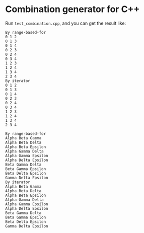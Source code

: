 Combination generator for C++
=============================

Run `test_combination.cpp`,
and you can get the result like:
```
By range-based-for
0 1 2 
0 1 3 
0 1 4 
0 2 3 
0 2 4 
0 3 4 
1 2 3 
1 2 4 
1 3 4 
2 3 4 
By iterator
0 1 2 
0 1 3 
0 1 4 
0 2 3 
0 2 4 
0 3 4 
1 2 3 
1 2 4 
1 3 4 
2 3 4 

By range-based-for
Alpha Beta Gamma 
Alpha Beta Delta 
Alpha Beta Epsilon 
Alpha Gamma Delta 
Alpha Gamma Epsilon 
Alpha Delta Epsilon 
Beta Gamma Delta 
Beta Gamma Epsilon 
Beta Delta Epsilon 
Gamma Delta Epsilon 
By iterator
Alpha Beta Gamma 
Alpha Beta Delta 
Alpha Beta Epsilon 
Alpha Gamma Delta 
Alpha Gamma Epsilon 
Alpha Delta Epsilon 
Beta Gamma Delta 
Beta Gamma Epsilon 
Beta Delta Epsilon 
Gamma Delta Epsilon 
```

